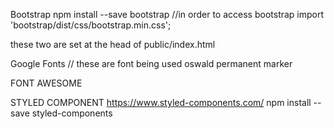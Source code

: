 Bootstrap
npm install --save bootstrap
//in order to access bootstrap
import 'bootstrap/dist/css/bootstrap.min.css';

these two are set at the head of public/index.html

Google Fonts
  // these are font being used
  oswald
  permanent marker
  <link href="https://fonts.googleapis.com/css?family=Oswald|Permanent+Marker" rel="stylesheet">


FONT AWESOME
<link rel="stylesheet" href="https://use.fontawesome.com/releases/v5.6.3/css/all.css" integrity="sha384-UHRtZLI+pbxtHCWp1t77Bi1L4ZtiqrqD80Kn4Z8NTSRyMA2Fd33n5dQ8lWUE00s/" crossorigin="anonymous">


STYLED COMPONENT
https://www.styled-components.com/
npm install --save styled-components
